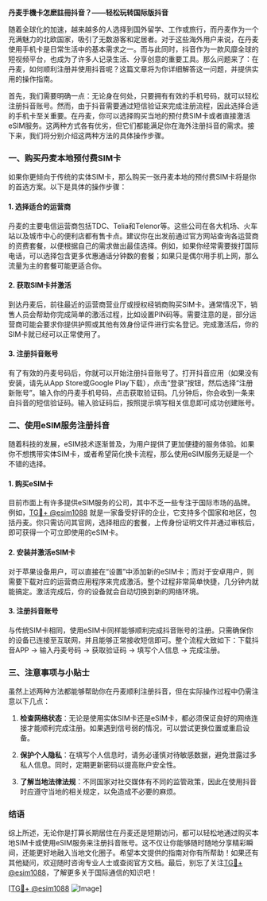 **丹麦手機卡怎麽註冊抖音？——轻松玩转国际版抖音**

随着全球化的加速，越来越多的人选择到国外留学、工作或旅行，而丹麦作为一个充满魅力的北欧国家，吸引了无数游客和定居者。对于这些海外用户来说，在丹麦使用手机卡是日常生活中的基本需求之一。而与此同时，抖音作为一款风靡全球的短视频平台，也成为了许多人记录生活、分享创意的重要工具。那么问题来了：在丹麦，如何顺利注册并使用抖音呢？这篇文章将为你详细解答这一问题，并提供实用的操作指南。

首先，我们需要明确一点：无论身在何处，只要拥有有效的手机号码，就可以轻松注册抖音账号。然而，由于抖音需要通过短信验证来完成注册流程，因此选择合适的手机卡至关重要。在丹麦，你可以选择购买当地的预付费SIM卡或者直接激活eSIM服务。这两种方式各有优劣，但它们都能满足你在海外注册抖音的需求。接下来，我们将分别介绍这两种方法的具体操作步骤。

### 一、购买丹麦本地预付费SIM卡

如果你更倾向于传统的实体SIM卡，那么购买一张丹麦本地的预付费SIM卡将是你的首选方案。以下是具体的操作步骤：

#### 1. 选择适合的运营商
丹麦的主要电信运营商包括TDC、Telia和Telenor等。这些公司在各大机场、火车站以及城市中心的便利店都有售卡点。建议你在出发前通过官方网站查询各运营商的资费套餐，以便根据自己的需求做出最佳选择。例如，如果你经常需要拨打国际电话，可以选择包含更多优惠通话分钟数的套餐；如果只是偶尔用手机上网，那么流量为主的套餐可能更适合你。

#### 2. 获取SIM卡并激活
到达丹麦后，前往最近的运营商营业厅或授权经销商购买SIM卡。通常情况下，销售人员会帮助你完成简单的激活过程，比如设置PIN码等。需要注意的是，部分运营商可能会要求你提供护照或其他有效身份证件进行实名登记。完成激活后，你的SIM卡就已经可以正常使用了。

#### 3. 注册抖音账号
有了有效的丹麦号码后，你就可以开始注册抖音账号了。打开抖音应用（如果没有安装，请先从App Store或Google Play下载），点击“登录”按钮，然后选择“注册新账号”。输入你的丹麦手机号码，点击获取验证码。几分钟后，你会收到一条来自抖音的短信验证码。输入验证码后，按照提示填写相关信息即可成功创建账号。

### 二、使用eSIM服务注册抖音

随着科技的发展，eSIM技术逐渐普及，为用户提供了更加便捷的服务体验。如果你不想携带实体SIM卡，或者希望简化换卡流程，那么使用eSIM服务无疑是一个不错的选择。

#### 1. 购买eSIM卡
目前市面上有许多提供eSIM服务的公司，其中不乏一些专注于国际市场的品牌。例如，[TG💪+ @esim1088](https://t.me/s/esim1088) 就是一家备受好评的企业，它支持多个国家和地区，包括丹麦。你只需访问其官网，选择相应的套餐，上传身份证明文件并通过审核后，即可获得一个可立即使用的eSIM卡。

#### 2. 安装并激活eSIM卡
对于苹果设备用户，可以直接在“设置”中添加新的eSIM卡；而对于安卓用户，则需要下载对应的运营商应用程序来完成激活。整个过程非常简单快捷，几分钟内就能搞定。激活完成后，你的设备就会自动切换到新的网络环境。

#### 3. 注册抖音账号
与传统SIM卡相同，使用eSIM卡同样能够顺利完成抖音账号的注册。只需确保你的设备已连接至互联网，并且能够正常接收短信即可。整个流程大致如下：下载抖音APP -> 输入丹麦号码 -> 获取验证码 -> 填写个人信息 -> 完成注册。

### 三、注意事项与小贴士

虽然上述两种方法都能够帮助你在丹麦顺利注册抖音，但在实际操作过程中仍需注意以下几点：

1. **检查网络状态**：无论是使用实体SIM卡还是eSIM卡，都必须保证良好的网络连接才能顺利完成注册。如果遇到信号弱的情况，可以尝试更换位置或重启设备。

2. **保护个人隐私**：在填写个人信息时，请务必谨慎对待敏感数据，避免泄露过多私人信息。同时，定期更新密码以提高账户安全性。

3. **了解当地法律法规**：不同国家对社交媒体有不同的监管政策，因此在使用抖音时应遵守当地的相关规定，以免造成不必要的麻烦。

### 结语

综上所述，无论你是打算长期居住在丹麦还是短期访问，都可以轻松地通过购买本地SIM卡或使用eSIM服务来注册抖音账号。这不仅让你能够随时随地分享精彩瞬间，还能更好地融入当地文化圈子。希望本文提供的指南对你有所帮助！如果还有其他疑问，欢迎随时咨询专业人士或查阅官方文档。最后，别忘了关注[TG💪+ @esim1088](https://t.me/s/esim1088)，了解更多关于国际通信的知识吧！

[[TG💪+ @esim1088](https://t.me/s/esim1088) ![Image](https://i.postimg.cc/4NQfJmqS/Snipaste-2025-05-13-00-14-12.png)]